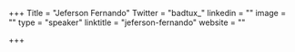 +++
Title = "Jeferson Fernando"
Twitter = "badtux_"
linkedin = ""
image = ""
type = "speaker"
linktitle = "jeferson-fernando"
website = ""

+++